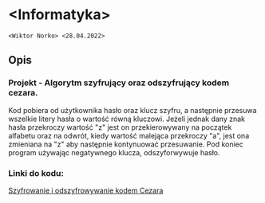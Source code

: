 # \<Informatyka>

`<Wiktor Norko> <28.04.2022>`

## Opis

### Projekt - Algorytm szyfrujący oraz odszyfrujący kodem cezara.
Kod pobiera od użytkownika hasło oraz klucz szyfru, a następnie przesuwa wszelkie litery hasła o wartość równą kluczowi. Jeżeli jednak dany znak hasła przekroczy wartość "z" jest on przekierowywany na początek alfabetu oraz na odwrót, kiedy wartość malejąca przekroczy "a", jest ona zmieniana na "z" aby następnie kontynuować przesuwanie. Pod koniec program używając negatywnego klucza, odszyforwywuje hasło.


### Linki do kodu:
[Szyfrowanie i odszyfrowywanie kodem Cezara](https://github.com/WiktorNorek/Informatyka/blob/main/cezara/ConsoleApplication2/ConsoleApplication2.cpp)
